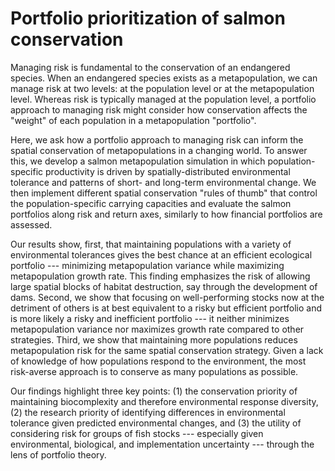 # Portfolio prioritization of salmon conservation

Managing risk is fundamental to the conservation of an endangered species. When an endangered species exists as a metapopulation, we can manage risk at two levels: at the population level or at the metapopulation level. Whereas risk is typically managed at the population level, a portfolio approach to managing risk might consider how conservation affects the "weight" of each population in a metapopulation "portfolio".  

Here, we ask how a portfolio approach to managing risk can inform the spatial conservation of metapopulations in a changing world. To answer this, we develop a salmon metapopulation simulation in which population-specific productivity is driven by spatially-distributed environmental tolerance and patterns of short- and long-term environmental change. We then implement different spatial conservation "rules of thumb" that control the population-specific carrying capacities and evaluate the salmon portfolios along risk and return axes, similarly to how financial portfolios are assessed.

Our results show, first, that maintaining populations with a variety of environmental tolerances gives the best chance at an efficient ecological portfolio --- minimizing metapopulation variance while maximizing metapopulation growth rate. This finding emphasizes the risk of allowing large spatial blocks of habitat destruction, say through the development of dams. Second, we show that focusing on well-performing stocks now at the detriment of others is at best equivalent to a risky but efficient portfolio and is more likely a risky and inefficient portfolio --- it neither minimizes metapopulation variance nor maximizes growth rate compared to other strategies. Third, we show that maintaining more populations reduces metapopulation risk for the same spatial conservation strategy. Given a lack of knowledge of how populations respond to the environment, the most risk-averse approach is to conserve as many populations as possible. 

Our findings highlight three key points: (1) the conservation priority of maintaining biocomplexity and therefore environmental response diversity, (2) the research priority of identifying differences in environmental tolerance given predicted environmental changes, and (3) the utility of considering risk for groups of fish stocks --- especially given environmental, biological, and implementation uncertainty --- through the lens of portfolio theory.